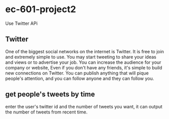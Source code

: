 # ec-601-project2
Use Twitter APi
## Twitter
One of the biggest social networks on the internet is Twitter. It is free to join and extremely simple to use. You may start tweeting to share your ideas and views or to advertise your job. You can increase the audience for your company or website, Even if you don't have any friends, it's simple to build new connections on Twitter. You can publish anything that will pique people's attention, and you can follow anyone and they can follow you.
## get people's tweets by time
enter the user's twitter id and the number of tweets you want, it can output the number of tweets from recent time.
